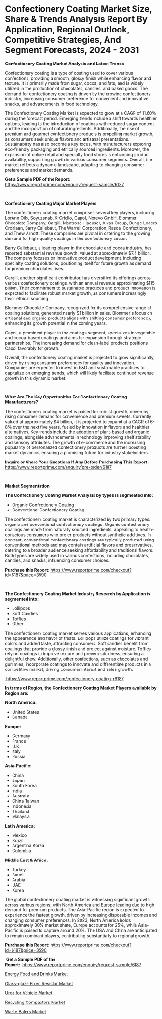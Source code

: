 <p><h1>Confectionery Coating Market Size, Share & Trends Analysis Report By Application, Regional Outlook, Competitive Strategies, And Segment Forecasts, 2024 - 2031</h1></p><p><strong>Confectionery Coating Market Analysis and Latest Trends</strong></p>
<p><p>Confectionery coating is a type of coating used to cover various confections, providing a smooth, glossy finish while enhancing flavor and texture. It is primarily made from sugar, cocoa, and fats, and is widely utilized in the production of chocolates, candies, and baked goods. The demand for confectionery coating is driven by the growing confectionery industry, increasing consumer preference for convenient and innovative snacks, and advancements in food technology.</p><p>The Confectionery Coating Market is expected to grow at a CAGR of 11.60% during the forecast period. Emerging trends include a shift towards healthier options, leading to the introduction of coatings with reduced sugar content and the incorporation of natural ingredients. Additionally, the rise of premium and gourmet confectionery products is propelling market growth, as consumers seek unique flavors and artisanal presentations. Sustainability has also become a key focus, with manufacturers exploring eco-friendly packaging and ethically sourced ingredients. Moreover, the expansion of online retail and specialty food stores is enhancing product availability, supporting growth in various consumer segments. Overall, the market reflects a dynamic landscape, adapting to changing consumer preferences and market demands.</p></p>
<p><strong>Get a Sample PDF of the Report:&nbsp;</strong> <a href="https://www.reportprime.com/enquiry/request-sample/6187?utm_campaign=1088&utm_medium=2&utm_source=Github&utm_content=ia&utm_term=18102024&utm_id=confectionery-coating">https://www.reportprime.com/enquiry/request-sample/6187</a></p>
<p>&nbsp;</p>
<p><strong>Confectionery Coating Major Market Players</strong></p>
<p><p>The confectionery coating market comprises several key players, including LorAnn Oils, Soyuzsnab, K-Criollo, Capol, Norevo GmbH, Blommer Chocolate Company, Cargill, Mantrose-Haeuser, Alvas Group, Bunge Loders Croklaan, Barry Callebaut, The Warrell Corporation, Rascal Confectionery, and Thew Arnott. These companies are pivotal in catering to the growing demand for high-quality coatings in the confectionery sector.</p><p>Barry Callebaut, a leading player in the chocolate and cocoa industry, has reported substantial revenue growth, valued at approximately $7.4 billion. The company focuses on innovative product development, including specialty coating solutions, positioning itself for future growth as demand for premium chocolates rises.</p><p>Cargill, another significant contributor, has diversified its offerings across various confectionery coatings, with an annual revenue approximating $115 billion. Their commitment to sustainable practices and product innovation is expected to facilitate robust market growth, as consumers increasingly favor ethical sourcing.</p><p>Blommer Chocolate Company, recognized for its comprehensive range of coating solutions, generated nearly $1 billion in sales. Blommer's focus on artisanal and organic products aligns with shifting consumer preferences, enhancing its growth potential in the coming years.</p><p>Capol, a prominent player in the coatings segment, specializes in vegetable and cocoa-based coatings and aims for expansion through strategic partnerships. The increasing demand for clean-label products positions Capol favorably for growth.</p><p>Overall, the confectionery coating market is projected to grow significantly, driven by rising consumer preferences for quality and innovation. Companies are expected to invest in R&D and sustainable practices to capitalize on emerging trends, which will likely facilitate continued revenue growth in this dynamic market.</p></p>
<p>&nbsp;</p>
<p><strong>What Are The Key Opportunities For Confectionery Coating Manufacturers?</strong></p>
<p><p>The confectionery coating market is poised for robust growth, driven by rising consumer demand for convenience and premium sweets. Currently valued at approximately $4 billion, it is projected to expand at a CAGR of 6-8% over the next five years, fueled by innovation in flavors and healthier alternatives. Key trends include the adoption of plant-based and organic coatings, alongside advancements in technology improving shelf stability and sensory attributes. The growth of e-commerce and the increasing popularity of personalized confectionery products are further boosting market dynamics, ensuring a promising future for industry stakeholders.</p></p>
<p><strong>Inquire or Share Your Questions If Any Before Purchasing This Report:</strong> <a href="https://www.reportprime.com/enquiry/pre-order/6187?utm_campaign=1088&utm_medium=2&utm_source=Github&utm_content=ia&utm_term=18102024&utm_id=confectionery-coating">https://www.reportprime.com/enquiry/pre-order/6187</a></p>
<p>&nbsp;</p>
<p><strong>Market Segmentation</strong></p>
<p><strong>The Confectionery Coating Market Analysis by types is segmented into:</strong></p>
<p><ul><li>Organic Confectionery Coating</li><li>Conventional Confectionery Coating</li></ul></p>
<p><p>The confectionery coating market is characterized by two primary types: organic and conventional confectionery coatings. Organic confectionery coatings are made from naturally sourced ingredients, appealing to health-conscious consumers who prefer products without synthetic additives. In contrast, conventional confectionery coatings are typically produced using conventional methods and may contain artificial flavors and preservatives, catering to a broader audience seeking affordability and traditional flavors. Both types are widely used in various confections, including chocolates, candies, and snacks, influencing consumer choices.</p></p>
<p><strong>Purchase this Report:&nbsp;</strong><a href="https://www.reportprime.com/checkout?id=6187&price=3590&utm_campaign=1088&utm_medium=2&utm_source=Github&utm_content=ia&utm_term=18102024&utm_id=confectionery-coating">https://www.reportprime.com/checkout?id=6187&price=3590</a></p>
<p>&nbsp;</p>
<p><strong>The Confectionery Coating Market Industry Research by Application is segmented into:</strong></p>
<p><ul><li>Lollipops</li><li>Soft Candies</li><li>Toffies</li><li>Other</li></ul></p>
<p><p>The confectionery coating market serves various applications, enhancing the appearance and flavor of treats. Lollipops utilize coatings for vibrant colors and added taste, attracting consumers. Soft candies benefit from coatings that provide a glossy finish and protect against moisture. Toffies rely on coatings to improve texture and prevent stickiness, ensuring a delightful chew. Additionally, other confections, such as chocolates and gummies, incorporate coatings to innovate and differentiate products in a competitive market, driving consumer interest and sales growth.</p></p>
<p><a href="https://www.reportprime.com/confectionery-coating-r6187?utm_campaign=1088&utm_medium=2&utm_source=Github&utm_content=ia&utm_term=18102024&utm_id=confectionery-coating">&nbsp;https://www.reportprime.com/confectionery-coating-r6187</a></p>
<p><strong>In terms of Region, the Confectionery Coating Market Players available by Region are:</strong></p>
<p>
    <p> <strong> North America: </strong>
        <ul>
            <li>United States</li>
            <li>Canada</li>
        </ul>
        </p> 
    <p> <strong> Europe: </strong>
        <ul>
            <li>Germany</li>
            <li>France</li>
            <li>U.K.</li>
            <li>Italy</li>
            <li>Russia</li>
        </ul>
        </p> 
    <p> <strong> Asia-Pacific: </strong>
        <ul>
            <li>China</li>
            <li>Japan</li>
            <li>South Korea</li>
            <li>India</li>
            <li>Australia</li>
            <li>China Taiwan</li>
            <li>Indonesia</li>
            <li>Thailand</li>
            <li>Malaysia</li>
        </ul>
        </p> 
    <p> <strong> Latin America: </strong>
        <ul>
            <li>Mexico</li>
            <li>Brazil</li>
            <li>Argentina Korea</li>
            <li>Colombia</li>
        </ul>
        </p> 
    <p> <strong> Middle East & Africa: </strong>
        <ul>
            <li>Turkey</li>
            <li>Saudi</li>
            <li>Arabia</li>
            <li>UAE</li>
            <li>Korea</li>
        </ul>
    </p>
    </p>
<p><p>The global confectionery coating market is witnessing significant growth across various regions, with North America and Europe leading due to high demand for premium products. The Asia-Pacific region is expected to experience the fastest growth, driven by increasing disposable incomes and changing consumer preferences. In 2023, North America holds approximately 30% market share, Europe accounts for 25%, while Asia-Pacific is poised to capture around 20%. The USA and China are anticipated to remain dominant players, contributing substantially to regional growth.</p></p>
<p><strong>Purchase this Report: </strong><a href="https://www.reportprime.com/checkout?id=6187&price=3590&utm_campaign=1088&utm_medium=2&utm_source=Github&utm_content=ia&utm_term=18102024&utm_id=confectionery-coating">https://www.reportprime.com/checkout?id=6187&price=3590</a></p>
<p>&nbsp;<strong>Get a Sample PDF of the Report:&nbsp;&nbsp;</strong><a href="https://www.reportprime.com/enquiry/request-sample/6187?utm_campaign=1088&utm_medium=2&utm_source=Github&utm_content=ia&utm_term=18102024&utm_id=confectionery-coating">https://www.reportprime.com/enquiry/request-sample/6187</a></p>
<p><strong></strong></p>
<p><p><a href="https://github.com/wanvigsqmunsenr/Market-Research-Report-List-1/blob/main/energy-food-and-drinks-market.md?utm_campaign=1088&utm_medium=2&utm_source=Github&utm_content=ia&utm_term=18102024&utm_id=confectionery-coating">Energy Food and Drinks Market</a></p><p><a href="https://www.linkedin.com/pulse/trends-global-glass-glaze-fixed-resistor-market-forecast-analysis-kcwgc?utm_campaign=1088&utm_medium=2&utm_source=Github&utm_content=ia&utm_term=18102024&utm_id=confectionery-coating">Glass-glaze Fixed Resistor Market</a></p><p><a href="https://www.linkedin.com/pulse/decoding-urea-vehicle-market-signals-growth-algorithms-welic?utm_campaign=1088&utm_medium=2&utm_source=Github&utm_content=ia&utm_term=18102024&utm_id=confectionery-coating">Urea for Vehicle Market</a></p><p><a href="https://issuu.com/reportprime-2/docs/recycling-compactors-market-size-20_0ae304e9ba33fb?utm_campaign=1088&utm_medium=2&utm_source=Github&utm_content=ia&utm_term=18102024&utm_id=confectionery-coating">Recycling Compactors Market</a></p><p><a href="https://issuu.com/reportprime-2/docs/waste-balers-market-size-2030.pptx_2a69e6785fb711?utm_campaign=1088&utm_medium=2&utm_source=Github&utm_content=ia&utm_term=18102024&utm_id=confectionery-coating">Waste Balers Market</a></p></p>